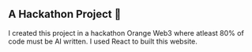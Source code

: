 ## A Hackathon Project 🌠
I created this project in a hackathon Orange Web3 where atleast 80% of code must be AI written.
I used React to built this website.
